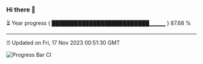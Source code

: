 ### Hi there 👋

⏳ Year progress { ██████████████████████████▁▁▁▁ } 87.68 %

---

⏰ Updated on Fri, 17 Nov 2023 00:51:30 GMT

![Progress Bar CI](https://github.com/liununu/liununu/workflows/Progress%20Bar%20CI/badge.svg)
